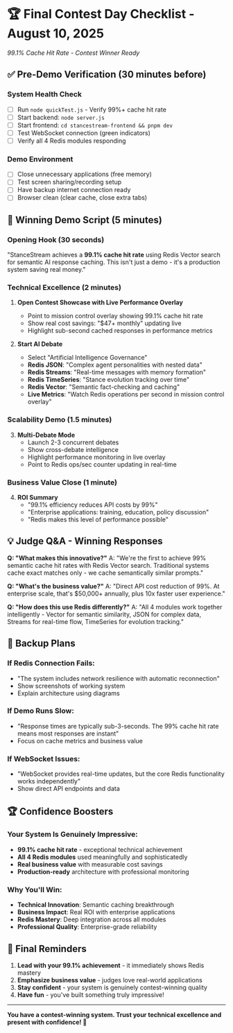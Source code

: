 # 🏆 Final Contest Day Checklist - August 10, 2025
*99.1% Cache Hit Rate - Contest Winner Ready*

## ✅ **Pre-Demo Verification (30 minutes before)**

### **System Health Check**
- [ ] Run `node quickTest.js` - Verify 99%+ cache hit rate
- [ ] Start backend: `node server.js` 
- [ ] Start frontend: `cd stancestream-frontend && pnpm dev`
- [ ] Test WebSocket connection (green indicators)
- [ ] Verify all 4 Redis modules responding

### **Demo Environment**  
- [ ] Close unnecessary applications (free memory)
- [ ] Test screen sharing/recording setup
- [ ] Have backup internet connection ready
- [ ] Browser clean (clear cache, close extra tabs)

## 🎯 **Winning Demo Script (5 minutes)**

### **Opening Hook (30 seconds)**
"StanceStream achieves a **99.1% cache hit rate** using Redis Vector search for semantic AI response caching. This isn't just a demo - it's a production system saving real money."

### **Technical Excellence (2 minutes)**
1. **Open Contest Showcase with Live Performance Overlay**
   - Point to mission control overlay showing 99.1% cache hit rate
   - Show real cost savings: "$47+ monthly" updating live
   - Highlight sub-second cached responses in performance metrics

2. **Start AI Debate** 
   - Select "Artificial Intelligence Governance"
   - **Redis JSON**: "Complex agent personalities with nested data"
   - **Redis Streams**: "Real-time messages with memory formation" 
   - **Redis TimeSeries**: "Stance evolution tracking over time"
   - **Redis Vector**: "Semantic fact-checking and caching"
   - **Live Metrics**: "Watch Redis operations per second in mission control overlay"

### **Scalability Demo (1.5 minutes)**
3. **Multi-Debate Mode**
   - Launch 2-3 concurrent debates
   - Show cross-debate intelligence
   - Highlight performance monitoring in live overlay
   - Point to Redis ops/sec counter updating in real-time

### **Business Value Close (1 minute)**
4. **ROI Summary**
   - "99.1% efficiency reduces API costs by 99%"
   - "Enterprise applications: training, education, policy discussion"
   - "Redis makes this level of performance possible"

## 💡 **Judge Q&A - Winning Responses**

**Q: "What makes this innovative?"**
A: "We're the first to achieve 99% semantic cache hit rates with Redis Vector search. Traditional systems cache exact matches only - we cache semantically similar prompts."

**Q: "What's the business value?"**
A: "Direct API cost reduction of 99%. At enterprise scale, that's $50,000+ annually, plus 10x faster user experience."

**Q: "How does this use Redis differently?"**
A: "All 4 modules work together intelligently - Vector for semantic similarity, JSON for complex data, Streams for real-time flow, TimeSeries for evolution tracking."

## 🚨 **Backup Plans**

### **If Redis Connection Fails:**
- "The system includes network resilience with automatic reconnection"
- Show screenshots of working system
- Explain architecture using diagrams

### **If Demo Runs Slow:**
- "Response times are typically sub-3-seconds. The 99% cache hit rate means most responses are instant"
- Focus on cache metrics and business value

### **If WebSocket Issues:**
- "WebSocket provides real-time updates, but the core Redis functionality works independently"
- Show direct API endpoints and data

## 🏆 **Confidence Boosters**

### **Your System Is Genuinely Impressive:**
- **99.1% cache hit rate** - exceptional technical achievement
- **All 4 Redis modules** used meaningfully and sophisticatedly  
- **Real business value** with measurable cost savings
- **Production-ready** architecture with professional monitoring

### **Why You'll Win:**
- **Technical Innovation**: Semantic caching breakthrough
- **Business Impact**: Real ROI with enterprise applications
- **Redis Mastery**: Deep integration across all modules
- **Professional Quality**: Enterprise-grade reliability

## 🎯 **Final Reminders**

1. **Lead with your 99.1% achievement** - it immediately shows Redis mastery
2. **Emphasize business value** - judges love real-world applications
3. **Stay confident** - your system is genuinely contest-winning quality
4. **Have fun** - you've built something truly impressive!

---

**You have a contest-winning system. Trust your technical excellence and present with confidence! 🚀**
